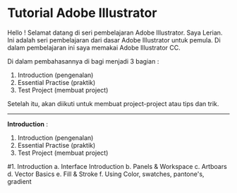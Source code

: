 # Tutorial Adobe Illustrator

Hello ! Selamat datang di seri pembelajaran Adobe Illustrator. Saya Lerian. Ini adalah seri pembelajaran dari dasar Adobe Illustrator untuk pemula. Di dalam  pembelajaran ini saya memakai Adobe Illustrator CC. 

Di dalam pembahasannya di bagi menjadi 3 bagian :
1. Introduction (pengenalan)
2. Essential Practise (praktik)
3. Test Project (membuat project)

Setelah itu, akan diikuti untuk membuat project-project atau tips dan trik.

---

**Introduction** :
1. Introduction (pengenalan)
2. Essential Practise (praktik)
3. Test Project (membuat project)

#1. Introduction
a. Interface Introduction
b. Panels & Workspace
c. Artboars
d. Vector Basics
e. Fill & Stroke
f. Using Color, swatches, pantone's, gradient
